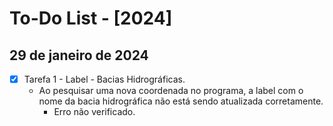 # To-Do List - [2024]

## 29 de janeiro de 2024

- [X] Tarefa 1 - Label - Bacias Hidrográficas.
    - Ao pesquisar uma nova coordenada no programa, a label com o nome da bacia hidrográfica não está sendo atualizada corretamente.
        - Erro não verificado.

